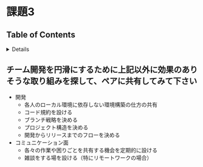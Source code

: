 # 課題3

## Table of Contents
<!-- START doctoc generated TOC please keep comment here to allow auto update -->
<!-- DON'T EDIT THIS SECTION, INSTEAD RE-RUN doctoc TO UPDATE -->
<details>
<summary>Details</summary>

- [チーム開発を円滑にするために上記以外に効果のありそうな取り組みを探して、ペアに共有してみて下さい](#%E3%83%81%E3%83%BC%E3%83%A0%E9%96%8B%E7%99%BA%E3%82%92%E5%86%86%E6%BB%91%E3%81%AB%E3%81%99%E3%82%8B%E3%81%9F%E3%82%81%E3%81%AB%E4%B8%8A%E8%A8%98%E4%BB%A5%E5%A4%96%E3%81%AB%E5%8A%B9%E6%9E%9C%E3%81%AE%E3%81%82%E3%82%8A%E3%81%9D%E3%81%86%E3%81%AA%E5%8F%96%E3%82%8A%E7%B5%84%E3%81%BF%E3%82%92%E6%8E%A2%E3%81%97%E3%81%A6%E3%83%9A%E3%82%A2%E3%81%AB%E5%85%B1%E6%9C%89%E3%81%97%E3%81%A6%E3%81%BF%E3%81%A6%E4%B8%8B%E3%81%95%E3%81%84)

</details>
<!-- END doctoc generated TOC please keep comment here to allow auto update -->

## チーム開発を円滑にするために上記以外に効果のありそうな取り組みを探して、ペアに共有してみて下さい

- 開発
  - 各人のローカル環境に依存しない環境構築の仕方の共有
  - コード規約を設ける
  - ブランチ戦略を決める
  - プロジェクト構造を決める
  - 開発からリリースまでのフローを決める
- コミュニケーション面
  - 各々の作業や困りごとを共有する機会を定期的に設ける
  - 雑談をする場を設ける（特にリモートワークの場合）